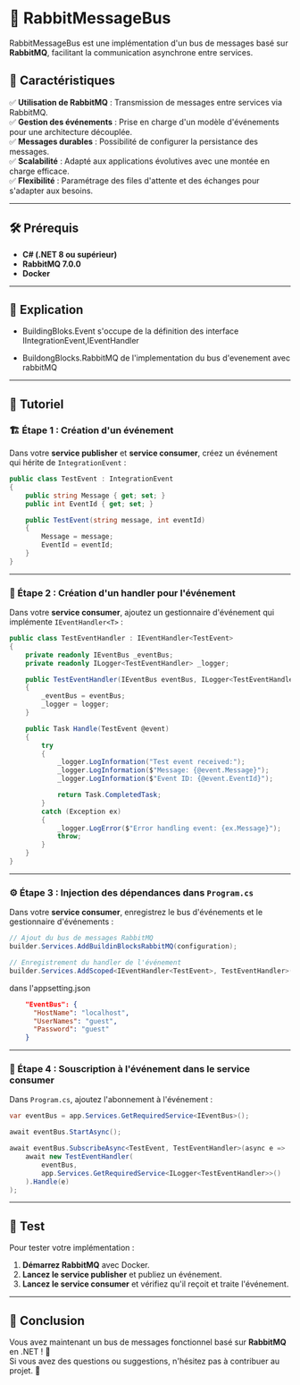 # 🐇 RabbitMessageBus

RabbitMessageBus est une implémentation d'un bus de messages basé sur **RabbitMQ**, facilitant la communication asynchrone entre services.

## 📌 Caractéristiques

✅ **Utilisation de RabbitMQ** : Transmission de messages entre services via RabbitMQ.  
✅ **Gestion des événements** : Prise en charge d'un modèle d'événements pour une architecture découplée.  
✅ **Messages durables** : Possibilité de configurer la persistance des messages.  
✅ **Scalabilité** : Adapté aux applications évolutives avec une montée en charge efficace.  
✅ **Flexibilité** : Paramétrage des files d'attente et des échanges pour s'adapter aux besoins.  

---

## 🛠️ Prérequis

- **C# (.NET 8 ou supérieur)**
- **RabbitMQ 7.0.0**
- **Docker**

---

## 🚀 Explication

- BuildingBloks.Event s'occupe de la définition des interface IIntegrationEvent,IEventHandler 

- BuildongBlocks.RabbitMQ de l'implementation du bus d'evenement avec rabbitMQ
---

## 📖 Tutoriel

### 🏗️ Étape 1 : Création d'un événement  

Dans votre **service publisher** et **service consumer**, créez un événement qui hérite de `IntegrationEvent` :

```csharp
public class TestEvent : IntegrationEvent
{
    public string Message { get; set; }
    public int EventId { get; set; }

    public TestEvent(string message, int eventId)
    {
        Message = message;
        EventId = eventId;
    }
}
```

---

### 🔄 Étape 2 : Création d'un handler pour l'événement  

Dans votre **service consumer**, ajoutez un gestionnaire d'événement qui implémente `IEventHandler<T>` :

```csharp
public class TestEventHandler : IEventHandler<TestEvent>
{
    private readonly IEventBus _eventBus;
    private readonly ILogger<TestEventHandler> _logger;

    public TestEventHandler(IEventBus eventBus, ILogger<TestEventHandler> logger)
    {
        _eventBus = eventBus;
        _logger = logger;
    }

    public Task Handle(TestEvent @event)
    {
        try
        {
            _logger.LogInformation("Test event received:");
            _logger.LogInformation($"Message: {@event.Message}");
            _logger.LogInformation($"Event ID: {@event.EventId}");

            return Task.CompletedTask;
        }
        catch (Exception ex)
        {
            _logger.LogError($"Error handling event: {ex.Message}");
            throw;
        }
    }
}
```

---

### ⚙️ Étape 3 : Injection des dépendances dans `Program.cs`  

Dans votre **service consumer**, enregistrez le bus d'événements et le gestionnaire d'événements :

```csharp
// Ajout du bus de messages RabbitMQ
builder.Services.AddBuildinBlocksRabbitMQ(configuration);

// Enregistrement du handler de l'événement
builder.Services.AddScoped<IEventHandler<TestEvent>, TestEventHandler>();
```
dans l'appsetting.json
```json
    "EventBus": {
      "HostName": "localhost",
      "UserNames": "guest",
      "Password": "guest"
    }
```
---

### 📡 Étape 4 : Souscription à l'événement dans le service consumer  

Dans `Program.cs`, ajoutez l'abonnement à l'événement :

```csharp
var eventBus = app.Services.GetRequiredService<IEventBus>();

await eventBus.StartAsync();

await eventBus.SubscribeAsync<TestEvent, TestEventHandler>(async e =>
    await new TestEventHandler(
        eventBus,
        app.Services.GetRequiredService<ILogger<TestEventHandler>>()
    ).Handle(e)
);
```

---

## 🧪 Test  

Pour tester votre implémentation :

1. **Démarrez RabbitMQ** avec Docker.
2. **Lancez le service publisher** et publiez un événement.
3. **Lancez le service consumer** et vérifiez qu'il reçoit et traite l'événement.

---

## 🎯 Conclusion  

Vous avez maintenant un bus de messages fonctionnel basé sur **RabbitMQ** en .NET ! 🎉  
Si vous avez des questions ou suggestions, n'hésitez pas à contribuer au projet. 🚀

